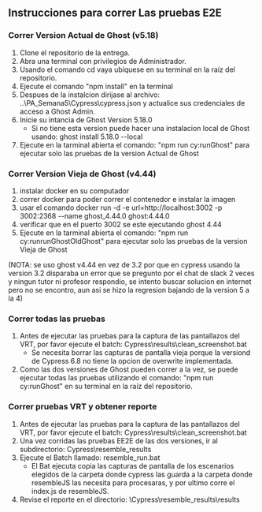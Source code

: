 ## Instrucciones para correr Las pruebas E2E

### Correr Version Actual de Ghost (v5.18)
1. Clone el repositorio de la entrega.
2. Abra una terminal con privilegios de Administrador.
3. Usando el comando cd vaya ubíquese en su terminal en la raíz del repositorio.
4. Ejecute el comando "npm install" en la terminal
5. Despues de la instalcion dirijase al archivo: ..\PA_Semana5\Cypress\cypress.json y actualice sus credenciales de acceso a Ghost Admin.
6. Inicie su intancia de Ghost Version 5.18.0
   * Si no tiene esta version puede hacer una instalacion local de Ghost usando: ghost install 5.18.0 --local
7. Ejecute en la tarminal abierta el comando: "npm run cy:runGhost" para ejecutar solo las pruebas de la version Actual de Ghost

### Correr Version Vieja de Ghost (v4.44)
1. instalar docker en su computador
2. correr docker para poder correr el contenedor e instalar la imagen
3. usar el comando docker run -d -e url=http://localhost:3002 -p 3002:2368 --name ghost_4.44.0 ghost:4.44.0
5. verificar que en el puerto 3002 se este ejecutando ghost 4.44
6. Ejecute en la tarminal abierta el comando: "npm run cy:runrunGhostOldGhost" para ejecutar solo las pruebas de la version Vieja de Ghost

(NOTA: se uso ghost v4.44 en vez de 3.2 por que en cypress usando la version 3.2 disparaba un error que se pregunto por el chat de slack 2 veces y ningun tutor ni profesor respondio, se intento buscar solucion en internet pero no se encontro, aun asi se hizo la regresion bajando de la version 5 a la 4)

### Correr todas las pruebas
1. Antes de ejecutar las pruebas para la captura de las pantallazos del VRT, por favor ejecute el batch: Cypress\results\clean_screenshot.bat
   * Se necesita borrar las capturas de pantalla vieja porque la versiond de Cypress 6.8 no tiene la opcion de overwrite implementada.
2. Como las dos versiones de Ghost pueden correr a la vez, se puede ejecutar todas las pruebas utilizando el comando: "npm run cy:runGhost" en su terminal en la raíz del repositorio.

### Correr pruebas VRT y obtener reporte
1. Antes de ejecutar las pruebas para la captura de las pantallazos del VRT, por favor ejecute el batch: Cypress\results\clean_screenshot.bat
2. Una vez corridas las pruebas EE2E de las dos versiones, ir al subdirectorio: Cypress\resemble_results
3. Ejecute el Batch llamado: resemble_run.bat
   * El Bat ejecuta copia las capturas de pantalla de los escenarios elegidos de la carpeta donde cypress las guarda a la carpeta donde resembleJS las necesita para procesaras, y por ultimo corre el index.js de resembleJS.
4. Revise el reporte en el directorio: \Cypress\resemble_results\results
